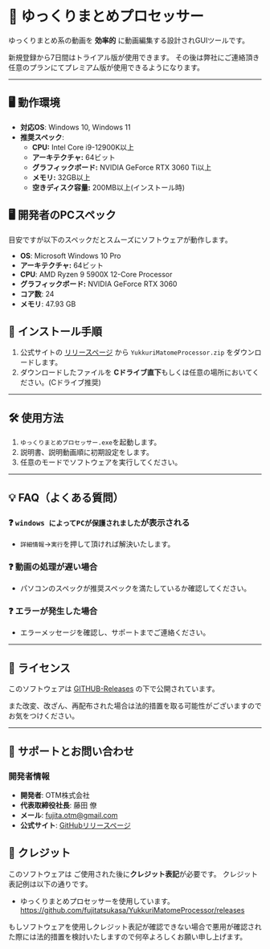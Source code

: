 # 🌟 ゆっくりまとめプロセッサー

ゆっくりまとめ系の動画を **効率的** に動画編集する設計されGUIツールです。  

新規登録から7日間はトライアル版が使用できます。
その後は弊社にご連絡頂き任意のプランにてプレミアム版が使用できるようになります。

---

## 🖥️ 動作環境
- **対応OS**: Windows 10, Windows 11
- **推奨スペック**:
  - **CPU:** Intel Core i9-12900K以上
  - **アーキテクチャ:** 64ビット
  - **グラフィックボード:** NVIDIA GeForce RTX 3060 Ti以上
  - **メモリ:** 32GB以上
  - **空きディスク容量:** 200MB以上(インストール時)

## 🖥️ 開発者のPCスペック
目安ですが以下のスペックだとスムーズにソフトウェアが動作します。
- **OS**: Microsoft Windows 10 Pro
- **アーキテクチャ:** 64ビット
- **CPU**: AMD Ryzen 9 5900X 12-Core Processor
- **グラフィックボード:** NVIDIA GeForce RTX 3060
- **コア数**: 24
- **メモリ**: 47.93 GB

## 🚀 インストール手順
1. 公式サイトの [リリースページ](https://github.com/fujitatsukasa/YukkuriMatomeProcessor/releases) から `YukkuriMatomeProcessor.zip` をダウンロードします。
2. ダウンロードしたファイルを **Cドライブ直下**もしくは任意の場所においてください。(Cドライブ推奨)

---

## 🛠️ 使用方法
1. `ゆっくりまとめプロセッサー.exe`を起動します。
2. 説明書、説明動画順に初期設定をします。
3. 任意のモードでソフトウェアを実行してください。

---

## 💡 FAQ（よくある質問）
### ❓ `windows によってPCが保護されました`が表示される
- `詳細情報`→`実行`を押して頂ければ解決いたします。


### ❓ 動画の処理が遅い場合
- パソコンのスペックが推奨スペックを満たしているか確認してください。

### ❓ エラーが発生した場合
- エラーメッセージを確認し、サポートまでご連絡ください。

---

## 📜 ライセンス
このソフトウェアは [GITHUB-Releases](https://github.com/fujitatsukasa/YukkuriMatomeProcessor/releases) の下で公開されています。  

また改変、改ざん、再配布された場合は法的措置を取る可能性がございますのでお気をつけください。

---

## 📣 サポートとお問い合わせ
### 開発者情報
- **開発者**: OTM株式会社
- **代表取締役社長**: 藤田 僚
- **メール**: [fujita.otm@gmail.com](mailto:fujita.otm@gmail.com)  
- **公式サイト**: [GitHubリリースページ](https://github.com/fujitatsukasa/YukkuriMatomeProcessor/releases)  

## 🏢 クレジット
このソフトウェアは ご使用された後に**クレジット表記**が必要です。
クレジット表記例は以下の通りです。

- ゆっくりまとめプロセッサーを使用しています。
　https://github.com/fujitatsukasa/YukkuriMatomeProcessor/releases

もしソフトウェアを使用しクレジット表記が確認できない場合で悪用が確認された際には法的措置を検討いたしますので何卒よろしくお願い申し上げます。